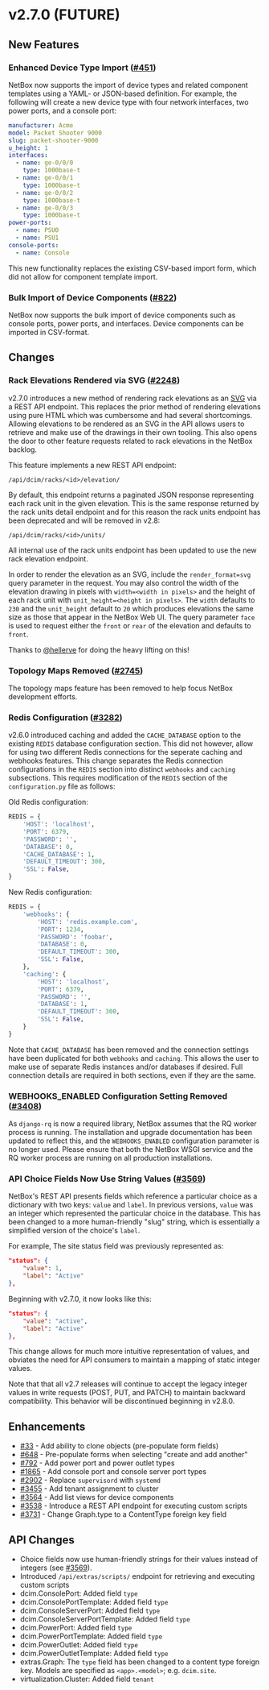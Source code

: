 # v2.7.0 (FUTURE)

## New Features

### Enhanced Device Type Import ([#451](https://github.com/netbox-community/netbox/issues/451))

NetBox now supports the import of device types and related component templates using a YAML- or JSON-based definition.
For example, the following will create a new device type with four network interfaces, two power ports, and a console
port:

```yaml
manufacturer: Acme
model: Packet Shooter 9000
slug: packet-shooter-9000
u_height: 1
interfaces:
  - name: ge-0/0/0
    type: 1000base-t
  - name: ge-0/0/1
    type: 1000base-t
  - name: ge-0/0/2
    type: 1000base-t
  - name: ge-0/0/3
    type: 1000base-t
power-ports:
  - name: PSU0
  - name: PSU1
console-ports:
  - name: Console
```

This new functionality replaces the existing CSV-based import form, which did not allow for component template import.

### Bulk Import of Device Components ([#822](https://github.com/netbox-community/netbox/issues/822))

NetBox now supports the bulk import of device components such as console ports, power ports, and interfaces. Device
components can be imported in CSV-format.

## Changes

### Rack Elevations Rendered via SVG ([#2248](https://github.com/netbox-community/netbox/issues/2248))

v2.7.0 introduces a new method of rendering rack elevations as an [SVG](https://en.wikipedia.org/wiki/Scalable_Vector_Graphics) via a REST API endpoint. This replaces the prior method of rendering elevations using pure HTML which was cumbersome and had several shortcomings. Allowing elevations to be rendered as an SVG in the API allows users to retrieve and make use of the drawings in their own tooling. This also opens the door to other feature requests related to rack elevations in the NetBox backlog.

This feature implements a new REST API endpoint:

```
/api/dcim/racks/<id>/elevation/
```

By default, this endpoint returns a paginated JSON response representing each rack unit in the given elevation. This is the same response returned by the rack units detail endpoint and for this reason the rack units endpoint has been deprecated and will be removed in v2.8:

```
/api/dcim/racks/<id>/units/
```

All internal use of the rack units endpoint has been updated to use the new rack elevation endpoint.

In order to render the elevation as an SVG, include the `render_format=svg` query parameter in the request. You may also control the width of the elevation drawing in pixels with `width=<width in pixels>` and the height of each rack unit with `unit_height=<height in pixels>`. The `width` defaults to `230` and the `unit_height` default to `20` which produces elevations the same size as those that appear in the NetBox Web UI. The query parameter `face` is used to request either the `front` or `rear` of the elevation and defaults to `front`.

Thanks to [@hellerve](https://github.com/hellerve) for doing the heavy lifting on this!

### Topology Maps Removed ([#2745](https://github.com/netbox-community/netbox/issues/2745))

The topology maps feature has been removed to help focus NetBox development efforts.

### Redis Configuration ([#3282](https://github.com/netbox-community/netbox/issues/3282))

v2.6.0 introduced caching and added the `CACHE_DATABASE` option to the existing `REDIS` database configuration section.
This did not however, allow for using two different Redis connections for the seperate caching and webhooks features.
This change separates the Redis connection configurations in the `REDIS` section into distinct `webhooks` and `caching` subsections.
This requires modification of the `REDIS` section of the `configuration.py` file as follows:

Old Redis configuration:
```python
REDIS = {
    'HOST': 'localhost',
    'PORT': 6379,
    'PASSWORD': '',
    'DATABASE': 0,
    'CACHE_DATABASE': 1,
    'DEFAULT_TIMEOUT': 300,
    'SSL': False,
}
```

New Redis configuration:
```python
REDIS = {
    'webhooks': {
        'HOST': 'redis.example.com',
        'PORT': 1234,
        'PASSWORD': 'foobar',
        'DATABASE': 0,
        'DEFAULT_TIMEOUT': 300,
        'SSL': False,
    },
    'caching': {
        'HOST': 'localhost',
        'PORT': 6379,
        'PASSWORD': '',
        'DATABASE': 1,
        'DEFAULT_TIMEOUT': 300,
        'SSL': False,
    }
}
```

Note that `CACHE_DATABASE` has been removed and the connection settings have been duplicated for both `webhooks` and
`caching`. This allows the user to make use of separate Redis instances and/or databases if desired. Full connection
details are required in both sections, even if they are the same.

### WEBHOOKS_ENABLED Configuration Setting Removed ([#3408](https://github.com/netbox-community/netbox/issues/3408))

As `django-rq` is now a required library, NetBox assumes that the RQ worker process is running. The installation and
upgrade documentation has been updated to reflect this, and the `WEBHOOKS_ENABLED` configuration parameter is no longer
used. Please ensure that both the NetBox WSGI service and the RQ worker process are running on all production
installations.

### API Choice Fields Now Use String Values ([#3569](https://github.com/netbox-community/netbox/issues/3569))

NetBox's REST API presents fields which reference a particular choice as a dictionary with two keys: `value` and
`label`. In previous versions, `value` was an integer which represented the particular choice in the database. This has
been changed to a more human-friendly "slug" string, which is essentially a simplified version of the choice's `label`.

For example, The site status field was previously represented as:

```json
"status": {
    "value": 1,
    "label": "Active"
},
```

Beginning with v2.7.0, it now looks like this:

```json
"status": {
    "value": "active",
    "label": "Active"
},
```

This change allows for much more intuitive representation of values, and obviates the need for API consumers to maintain
a mapping of static integer values.

Note that that all v2.7 releases will continue to accept the legacy integer values in write requests (POST, PUT, and
PATCH) to maintain backward compatibility. This behavior will be discontinued beginning in v2.8.0.

## Enhancements

* [#33](https://github.com/digitalocean/netbox/issues/33) - Add ability to clone objects (pre-populate form fields)
* [#648](https://github.com/digitalocean/netbox/issues/648) - Pre-populate forms when selecting "create and add another"
* [#792](https://github.com/digitalocean/netbox/issues/792) - Add power port and power outlet types
* [#1865](https://github.com/digitalocean/netbox/issues/1865) - Add console port and console server port types
* [#2902](https://github.com/digitalocean/netbox/issues/2902) - Replace `supervisord` with `systemd`
* [#3455](https://github.com/digitalocean/netbox/issues/3455) - Add tenant assignment to cluster
* [#3564](https://github.com/digitalocean/netbox/issues/3564) - Add list views for device components
* [#3538](https://github.com/digitalocean/netbox/issues/3538) - Introduce a REST API endpoint for executing custom scripts
* [#3731](https://github.com/digitalocean/netbox/issues/3731) - Change Graph.type to a ContentType foreign key field

## API Changes

* Choice fields now use human-friendly strings for their values instead of integers (see [#3569](https://github.com/netbox-community/netbox/issues/3569)).
* Introduced `/api/extras/scripts/` endpoint for retrieving and executing custom scripts
* dcim.ConsolePort: Added field `type`
* dcim.ConsolePortTemplate: Added field `type`
* dcim.ConsoleServerPort: Added field `type`
* dcim.ConsoleServerPortTemplate: Added field `type`
* dcim.PowerPort: Added field `type`
* dcim.PowerPortTemplate: Added field `type`
* dcim.PowerOutlet: Added field `type`
* dcim.PowerOutletTemplate: Added field `type`
* extras.Graph: The `type` field has been changed to a content type foreign key. Models are specified as `<app>.<model>`; e.g. `dcim.site`.
* virtualization.Cluster: Added field `tenant`
